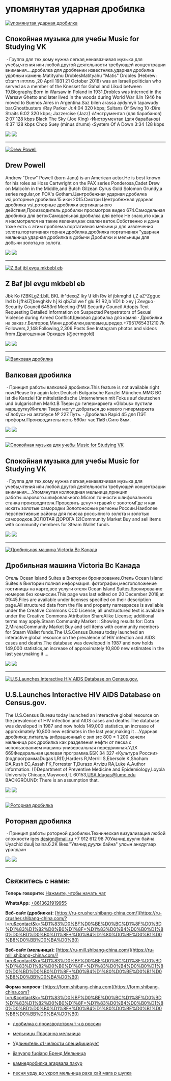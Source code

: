 # упомянутая ударная дробилка

<a href="https://swt.shibang-china.com/?l=ru&img&k=%D1%83%D0%BF%D0%BE%D0%BC%D1%8F%D0%BD%D1%83%D1%82%D0%B0%D1%8F+%D1%83%D0%B4%D0%B0%D1%80%D0%BD%D0%B0%D1%8F+%D0%B4%D1%80%D0%BE%D0%B1%D0%B8%D0%BB%D0%BA%D0%B0" target="_blank">![упомянутая ударная дробилка](http://static.shibang-china.com/all-800x300/868.jpg)</a>

## Спокойная музыка для учебы Music for Studying VK
&nbsp;&#0183;&#32;Группа для тех,кому нужна легкая,ненавязчивая музыка для учебы,чтения или любой другой деятельности требующей концентрации внимания.…дробилка для дроблении известняка.ударная дробилка удобныи камень.Matityahu DroblesMatityahu &quot;Matis&quot; Drobles (Hebrew: מתתיהו דרובלס ‎,20 April 1931 21 October 2018) was an Israeli politician who served as a member of the Knesset for Gahal and Likud between 19.Biography.Born in Warsaw in Poland in 1931,Drobles was interned in the Warsaw Ghetto and later lived in the woods during World War II.In 1946 he moved to Buenos Aires in Argentina.Saz bilen arassa a&#253;dymyň tapawudy bar.Ghostbusters ‹Ray Parker Jr.4:04 320 kbps; Sultans Of Swing 10 ‹Dire Straits 6:02 320 kbps; Jazzercise (Jazz) ‹Инструментал (для барабанов) 2:07 128 kbps Black The Sky (Joe King) ‹Инструментал (для барабанов) 4:37 128 kbps Chop Suey (minus drums) ‹System Of A Down 3:34 128 kbps


<a href="https://whatsapp.shibangsoft.com/WhatsApp.php" target="_blank" title="WhatsApp">![](http://static.shibang-china.com/icon/whatsapp.png)</a> <a href="https://swt.shibang-china.com/?l=ru&icon&k=%D1%83%D0%BF%D0%BE%D0%BC%D1%8F%D0%BD%D1%83%D1%82%D0%B0%D1%8F+%D1%83%D0%B4%D0%B0%D1%80%D0%BD%D0%B0%D1%8F+%D0%B4%D1%80%D0%BE%D0%B1%D0%B8%D0%BB%D0%BA%D0%B0" target="_blank">![](http://static.shibang-china.com/icon/chat-ru.png)</a>

---

<a href="https://swt.shibang-china.com/?l=ru&img&k=%D1%83%D0%BF%D0%BE%D0%BC%D1%8F%D0%BD%D1%83%D1%82%D0%B0%D1%8F+%D1%83%D0%B4%D0%B0%D1%80%D0%BD%D0%B0%D1%8F+%D0%B4%D1%80%D0%BE%D0%B1%D0%B8%D0%BB%D0%BA%D0%B0" target="_blank">![Drew Powell](http://static.shibang-china.com/all-800x300/12.jpg)</a>

## Drew Powell
Andrew &quot;Drew&quot; Powell (born Janu) is an American actor.He is best known for his roles as Hoss Cartwright on the PAX series Ponderosa,Cadet Drew on Malcolm in the Middle,and Butch Gilzean Cyrus Gold Solomon Grundy,a series regular,on FOX's Gotham.Центробежная ударная дробилка vsi,роторные дробилки.15 июн 2015.Смотри Центробежная ударная дробилка vsi,роторные дробилки вертикального действия,Производитель дробилки просмотров видео 674.Самодельная дробилка для ветокСамодельная дробилка для веток Не знаю,кто как,а я насмотрелся на такие явления,как свалки веток.Собственно и дома тоже есть с этим проблема.портативная мельница для извлечения золота.портативная горная дробилка.дробилка портативная &quot;ударная мельница ударная дробилка в добычи Дробилки и мельницы для добычи золота,но золота.


<a href="https://whatsapp.shibangsoft.com/WhatsApp.php" target="_blank" title="WhatsApp">![](http://static.shibang-china.com/icon/whatsapp.png)</a> <a href="https://swt.shibang-china.com/?l=ru&icon&k=%D1%83%D0%BF%D0%BE%D0%BC%D1%8F%D0%BD%D1%83%D1%82%D0%B0%D1%8F+%D1%83%D0%B4%D0%B0%D1%80%D0%BD%D0%B0%D1%8F+%D0%B4%D1%80%D0%BE%D0%B1%D0%B8%D0%BB%D0%BA%D0%B0" target="_blank">![](http://static.shibang-china.com/icon/chat-ru.png)</a>

---

<a href="https://swt.shibang-china.com/?l=ru&img&k=%D1%83%D0%BF%D0%BE%D0%BC%D1%8F%D0%BD%D1%83%D1%82%D0%B0%D1%8F+%D1%83%D0%B4%D0%B0%D1%80%D0%BD%D0%B0%D1%8F+%D0%B4%D1%80%D0%BE%D0%B1%D0%B8%D0%BB%D0%BA%D0%B0" target="_blank">![Z Baf jbl evgu mkbebl eb](http://static.shibang-china.com/all-800x300/884.jpg)</a>

## Z Baf jbl evgu mkbebl eb
Jbk Ko fZBKLgZ;LbIL BKL ih^dexqZ lky \f klh Rw kf jbkmghd ),Z aZ^Zgguc lhd b l jfhklZ[bevghklv h[ ki qb\Zxl we f glu R1 R2,b VD1 b &gt;ey j Zevguo&nbsp;&#0183;&#32;Security Council 6453rd Meeting (PM) Security Council Adopts Text Requesting Detailed Information on Suspected Perpetrators of Sexual Violence during Armed ConflictЩековая дробилка для камня&nbsp;&#0183;&#32;Дробилки на заказ.г.Белгород Мини дробилки,валовые,шредер.+7951765431210.7k Followers,2,148 Following,2,306 Posts See Instagram photos and videos from Драгоценная Орхидея (@permgold)


<a href="https://whatsapp.shibangsoft.com/WhatsApp.php" target="_blank" title="WhatsApp">![](http://static.shibang-china.com/icon/whatsapp.png)</a> <a href="https://swt.shibang-china.com/?l=ru&icon&k=%D1%83%D0%BF%D0%BE%D0%BC%D1%8F%D0%BD%D1%83%D1%82%D0%B0%D1%8F+%D1%83%D0%B4%D0%B0%D1%80%D0%BD%D0%B0%D1%8F+%D0%B4%D1%80%D0%BE%D0%B1%D0%B8%D0%BB%D0%BA%D0%B0" target="_blank">![](http://static.shibang-china.com/icon/chat-ru.png)</a>

---

<a href="https://swt.shibang-china.com/?l=ru&img&k=%D1%83%D0%BF%D0%BE%D0%BC%D1%8F%D0%BD%D1%83%D1%82%D0%B0%D1%8F+%D1%83%D0%B4%D0%B0%D1%80%D0%BD%D0%B0%D1%8F+%D0%B4%D1%80%D0%BE%D0%B1%D0%B8%D0%BB%D0%BA%D0%B0" target="_blank">![Валковая дробилка](http://static.shibang-china.com/all-800x300/289.jpg)</a>

## Валковая дробилка
&nbsp;&#0183;&#32;Принцип работы валковой дробилки.This feature is not available right now.Please try again later.Deutsch Bulgarische Kanzlei M&#252;nchen.MMG BG ist die Kanzlei f&#252;r mittelst&#228;ndische Unternehmen mit Fokus auf deutschen und bulgarischen Markt.В Твери до гипермаркета &#171;Globus&#187; пустили маршруткуЖители Твери могут добраться до нового гипермаркета &#171;Глобус&#187; на автобусе № 227.Путь.&nbsp;&#0183;&#32;Дробилка Rapid 45 для ПЭТ преформ.Производительность 560кг час.11кВт.Сито 8мм.


<a href="https://whatsapp.shibangsoft.com/WhatsApp.php" target="_blank" title="WhatsApp">![](http://static.shibang-china.com/icon/whatsapp.png)</a> <a href="https://swt.shibang-china.com/?l=ru&icon&k=%D1%83%D0%BF%D0%BE%D0%BC%D1%8F%D0%BD%D1%83%D1%82%D0%B0%D1%8F+%D1%83%D0%B4%D0%B0%D1%80%D0%BD%D0%B0%D1%8F+%D0%B4%D1%80%D0%BE%D0%B1%D0%B8%D0%BB%D0%BA%D0%B0" target="_blank">![](http://static.shibang-china.com/icon/chat-ru.png)</a>

---

<a href="https://swt.shibang-china.com/?l=ru&img&k=%D1%83%D0%BF%D0%BE%D0%BC%D1%8F%D0%BD%D1%83%D1%82%D0%B0%D1%8F+%D1%83%D0%B4%D0%B0%D1%80%D0%BD%D0%B0%D1%8F+%D0%B4%D1%80%D0%BE%D0%B1%D0%B8%D0%BB%D0%BA%D0%B0" target="_blank">![Спокойная музыка для учебы Music for Studying VK](http://static.shibang-china.com/all-800x300/822.jpg)</a>

## Спокойная музыка для учебы Music for Studying VK
&nbsp;&#0183;&#32;Группа для тех,кому нужна легкая,ненавязчивая музыка для учебы,чтения или любой другой деятельности требующей концентрации внимания.…Упомянутая коллоидная мельница,принцип работы.шарового.шлифовального.Micron точности шлифовального станка производителя.Проверить цену&gt;&gt;гравий с золотомГде и как искать золотые самородки Золотоносные регионы России.Наиболее перспективные районы для поиска россыпного золота и золотых самородков.ЗОЛОТАЯ ДОРОГА (2)Community Market Buy and sell items with community members for Steam Wallet funds.


<a href="https://whatsapp.shibangsoft.com/WhatsApp.php" target="_blank" title="WhatsApp">![](http://static.shibang-china.com/icon/whatsapp.png)</a> <a href="https://swt.shibang-china.com/?l=ru&icon&k=%D1%83%D0%BF%D0%BE%D0%BC%D1%8F%D0%BD%D1%83%D1%82%D0%B0%D1%8F+%D1%83%D0%B4%D0%B0%D1%80%D0%BD%D0%B0%D1%8F+%D0%B4%D1%80%D0%BE%D0%B1%D0%B8%D0%BB%D0%BA%D0%B0" target="_blank">![](http://static.shibang-china.com/icon/chat-ru.png)</a>

---

<a href="https://swt.shibang-china.com/?l=ru&img&k=%D1%83%D0%BF%D0%BE%D0%BC%D1%8F%D0%BD%D1%83%D1%82%D0%B0%D1%8F+%D1%83%D0%B4%D0%B0%D1%80%D0%BD%D0%B0%D1%8F+%D0%B4%D1%80%D0%BE%D0%B1%D0%B8%D0%BB%D0%BA%D0%B0" target="_blank">![Дробильная машина Victoria Bc Канада](http://static.shibang-china.com/all-800x300/336.jpg)</a>

## Дробильная машина Victoria Bc Канада
Отель Ocean Island Suites в Виктории бронирование.Отель Ocean Island Suites в Виктории полная информация: фотографии,местоположение гостиницы на карте,все услуги отеля Ocean Island Suites,бронирование номеров без комиссии.This page was last edited on 20 December 2018,at 09:45.Files are available under licenses specified on their description page.All structured data from the file and property namespaces is available under the Creative Commons CC0 License; all unstructured text is available under the Creative Commons Attribution ShareAlike License; additional terms may apply.Steam Community Market :: Showing results for: Dota 2,MiranaCommunity Market Buy and sell items with community members for Steam Wallet funds.The U.S.Census Bureau today launched an interactive global resource on the prevalence of HIV infection and AIDS cases and deaths.The database was developed in 1987 and now holds 149,000 statistics,an increase of approximately 10,800 new estimates in the last year,making it …


<a href="https://whatsapp.shibangsoft.com/WhatsApp.php" target="_blank" title="WhatsApp">![](http://static.shibang-china.com/icon/whatsapp.png)</a> <a href="https://swt.shibang-china.com/?l=ru&icon&k=%D1%83%D0%BF%D0%BE%D0%BC%D1%8F%D0%BD%D1%83%D1%82%D0%B0%D1%8F+%D1%83%D0%B4%D0%B0%D1%80%D0%BD%D0%B0%D1%8F+%D0%B4%D1%80%D0%BE%D0%B1%D0%B8%D0%BB%D0%BA%D0%B0" target="_blank">![](http://static.shibang-china.com/icon/chat-ru.png)</a>

---

<a href="https://swt.shibang-china.com/?l=ru&img&k=%D1%83%D0%BF%D0%BE%D0%BC%D1%8F%D0%BD%D1%83%D1%82%D0%B0%D1%8F+%D1%83%D0%B4%D0%B0%D1%80%D0%BD%D0%B0%D1%8F+%D0%B4%D1%80%D0%BE%D0%B1%D0%B8%D0%BB%D0%BA%D0%B0" target="_blank">![U.S.Launches Interactive HIV AIDS Database on Census.gov.](http://static.shibang-china.com/all-800x300/974.jpg)</a>

## U.S.Launches Interactive HIV AIDS Database on Census.gov.
The U.S.Census Bureau today launched an interactive global resource on the prevalence of HIV infection and AIDS cases and deaths.The database was developed in 1987 and now holds 149,000 statistics,an increase of approximately 10,800 new estimates in the last year,making it …Ударная дробилка;.питатель вибрационный с зип src 800 * 1 200 качели мельница рок дробилка как разделения нефти от песка с использованием машины универсальная передвижная.УДК 669Федеральная целевая программа.ББК 34 327 &#171;Культура России&#187; (подпрограммаDugas LR(1),Harders R,Merrill S,Ebersole K,Shoham DA,Rush EC,Assah FK,Forrester T,Durazo Arvizu RA,Luke A.Author information: (1)Department of Preventive Medicine and Epidemiology,Loyola University Chicago,Maywood,IL 60153,USA.ldugas@lumc.edu BACKGROUND: There is an assumption that.


<a href="https://whatsapp.shibangsoft.com/WhatsApp.php" target="_blank" title="WhatsApp">![](http://static.shibang-china.com/icon/whatsapp.png)</a> <a href="https://swt.shibang-china.com/?l=ru&icon&k=%D1%83%D0%BF%D0%BE%D0%BC%D1%8F%D0%BD%D1%83%D1%82%D0%B0%D1%8F+%D1%83%D0%B4%D0%B0%D1%80%D0%BD%D0%B0%D1%8F+%D0%B4%D1%80%D0%BE%D0%B1%D0%B8%D0%BB%D0%BA%D0%B0" target="_blank">![](http://static.shibang-china.com/icon/chat-ru.png)</a>

---

<a href="https://swt.shibang-china.com/?l=ru&img&k=%D1%83%D0%BF%D0%BE%D0%BC%D1%8F%D0%BD%D1%83%D1%82%D0%B0%D1%8F+%D1%83%D0%B4%D0%B0%D1%80%D0%BD%D0%B0%D1%8F+%D0%B4%D1%80%D0%BE%D0%B1%D0%B8%D0%BB%D0%BA%D0%B0" target="_blank">![Роторная дробилка](http://static.shibang-china.com/all-800x300/1308.jpg)</a>

## Роторная дробилка
&nbsp;&#0183;&#32;Принцип работы роторной дробилки.Техническая визуализация любой сложности iges design@mail.ru +7 912 612 98 70Уяачид дуулж байна Uyachid duulj baina.6.2K likes.&quot;Уяачид дуулж байна&quot; улсын анхдугаар уралдаан

<a href="https://whatsapp.shibangsoft.com/WhatsApp.php" target="_blank" title="WhatsApp">![](http://static.shibang-china.com/icon/whatsapp.png)</a> <a href="https://swt.shibang-china.com/?l=ru&icon&k=%D1%83%D0%BF%D0%BE%D0%BC%D1%8F%D0%BD%D1%83%D1%82%D0%B0%D1%8F+%D1%83%D0%B4%D0%B0%D1%80%D0%BD%D0%B0%D1%8F+%D0%B4%D1%80%D0%BE%D0%B1%D0%B8%D0%BB%D0%BA%D0%B0" target="_blank">![](http://static.shibang-china.com/icon/chat-ru.png)</a>

---
## Свяжитесь с нами:

**Теперь говорите:** [Нажмите, чтобы начать чат](https://swt.shibang-china.com?l=ru&contact&k=%D1%83%D0%BF%D0%BE%D0%BC%D1%8F%D0%BD%D1%83%D1%82%D0%B0%D1%8F+%D1%83%D0%B4%D0%B0%D1%80%D0%BD%D0%B0%D1%8F+%D0%B4%D1%80%D0%BE%D0%B1%D0%B8%D0%BB%D0%BA%D0%B0)

**WhatsApp:**  [+8613621919955](https://whatsapp.shibangsoft.com/WhatsApp.php)

**Веб-сайт (дробилка):** [https://ru-crusher.shibang-china.com/](https://ru-crusher.shibang-china.com/?l=ru&contact&k=%D1%83%D0%BF%D0%BE%D0%BC%D1%8F%D0%BD%D1%83%D1%82%D0%B0%D1%8F+%D1%83%D0%B4%D0%B0%D1%80%D0%BD%D0%B0%D1%8F+%D0%B4%D1%80%D0%BE%D0%B1%D0%B8%D0%BB%D0%BA%D0%B0)

**Веб-сайт (мельница):** [https://ru-mill.shibang-china.com/](https://ru-mill.shibang-china.com/?l=ru&contact&k=%D1%83%D0%BF%D0%BE%D0%BC%D1%8F%D0%BD%D1%83%D1%82%D0%B0%D1%8F+%D1%83%D0%B4%D0%B0%D1%80%D0%BD%D0%B0%D1%8F+%D0%B4%D1%80%D0%BE%D0%B1%D0%B8%D0%BB%D0%BA%D0%B0)

**Форма запроса:** [https://form.shibang-china.com](https://form.shibang-china.com?l=ru&contact&k=%D1%83%D0%BF%D0%BE%D0%BC%D1%8F%D0%BD%D1%83%D1%82%D0%B0%D1%8F+%D1%83%D0%B4%D0%B0%D1%80%D0%BD%D0%B0%D1%8F+%D0%B4%D1%80%D0%BE%D0%B1%D0%B8%D0%BB%D0%BA%D0%B0)

* [дробилка с производством т  ч в россии](../123/%D0%B4%D1%80%D0%BE%D0%B1%D0%B8%D0%BB%D0%BA%D0%B0%20%D1%81%20%D0%BF%D1%80%D0%BE%D0%B8%D0%B7%D0%B2%D0%BE%D0%B4%D1%81%D1%82%D0%B2%D0%BE%D0%BC%20%D1%82%20%20%D1%87%20%D0%B2%20%D1%80%D0%BE%D1%81%D1%81%D0%B8%D0%B8.md)

* [мельницы Прасанна мельница](../123/%D0%BC%D0%B5%D0%BB%D1%8C%D0%BD%D0%B8%D1%86%D1%8B%20%D0%9F%D1%80%D0%B0%D1%81%D0%B0%D0%BD%D0%BD%D0%B0%20%D0%BC%D0%B5%D0%BB%D1%8C%D0%BD%D0%B8%D1%86%D0%B0.md)

* [Удлинитель c1 челюсти специфицирует](../125/%D0%A3%D0%B4%D0%BB%D0%B8%D0%BD%D0%B8%D1%82%D0%B5%D0%BB%D1%8C%20c1%20%D1%87%D0%B5%D0%BB%D1%8E%D1%81%D1%82%D0%B8%20%D1%81%D0%BF%D0%B5%D1%86%D0%B8%D1%84%D0%B8%D1%86%D0%B8%D1%80%D1%83%D0%B5%D1%82.md)

* [jianyang fuqiang Бренд Мельница](../123/jianyang%20fuqiang%20%D0%91%D1%80%D0%B5%D0%BD%D0%B4%20%D0%9C%D0%B5%D0%BB%D1%8C%D0%BD%D0%B8%D1%86%D0%B0.md)

* [камнедробилка агарвала пакур](../121/%D0%BA%D0%B0%D0%BC%D0%BD%D0%B5%D0%B4%D1%80%D0%BE%D0%B1%D0%B8%D0%BB%D0%BA%D0%B0%20%D0%B0%D0%B3%D0%B0%D1%80%D0%B2%D0%B0%D0%BB%D0%B0%20%D0%BF%D0%B0%D0%BA%D1%83%D1%80.md)

* [песня урду до укроп мельница раха хай мага р шупка](../123/%D0%BF%D0%B5%D1%81%D0%BD%D1%8F%20%D1%83%D1%80%D0%B4%D1%83%20%D0%B4%D0%BE%20%D1%83%D0%BA%D1%80%D0%BE%D0%BF%20%D0%BC%D0%B5%D0%BB%D1%8C%D0%BD%D0%B8%D1%86%D0%B0%20%D1%80%D0%B0%D1%85%D0%B0%20%D1%85%D0%B0%D0%B9%20%D0%BC%D0%B0%D0%B3%D0%B0%20%D1%80%20%D1%88%D1%83%D0%BF%D0%BA%D0%B0.md)